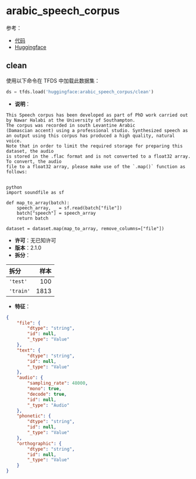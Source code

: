 # arabic_speech_corpus

参考：

- [代码](https://github.com/huggingface/datasets/blob/master/datasets/arabic_speech_corpus)
- [Huggingface](https://huggingface.co/datasets/arabic_speech_corpus)

## clean

使用以下命令在 TFDS 中加载此数据集：

```python
ds = tfds.load('huggingface:arabic_speech_corpus/clean')
```

- **说明**：

```
This Speech corpus has been developed as part of PhD work carried out by Nawar Halabi at the University of Southampton.
The corpus was recorded in south Levantine Arabic
(Damascian accent) using a professional studio. Synthesized speech as an output using this corpus has produced a high quality, natural voice.
Note that in order to limit the required storage for preparing this dataset, the audio
is stored in the .flac format and is not converted to a float32 array. To convert, the audio
file to a float32 array, please make use of the `.map()` function as follows:


python
import soundfile as sf

def map_to_array(batch):
    speech_array, _ = sf.read(batch["file"])
    batch["speech"] = speech_array
    return batch

dataset = dataset.map(map_to_array, remove_columns=["file"])
```

- **许可**：无已知许可
- **版本**：2.1.0
- **拆分**：

拆分 | 样本
:-- | --:
`'test'` | 100
`'train'` | 1813

- **特征**：

```json
{
    "file": {
        "dtype": "string",
        "id": null,
        "_type": "Value"
    },
    "text": {
        "dtype": "string",
        "id": null,
        "_type": "Value"
    },
    "audio": {
        "sampling_rate": 48000,
        "mono": true,
        "decode": true,
        "id": null,
        "_type": "Audio"
    },
    "phonetic": {
        "dtype": "string",
        "id": null,
        "_type": "Value"
    },
    "orthographic": {
        "dtype": "string",
        "id": null,
        "_type": "Value"
    }
}
```
